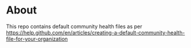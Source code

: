 # About

This repo contains default community health files as per https://help.github.com/en/articles/creating-a-default-community-health-file-for-your-organization
